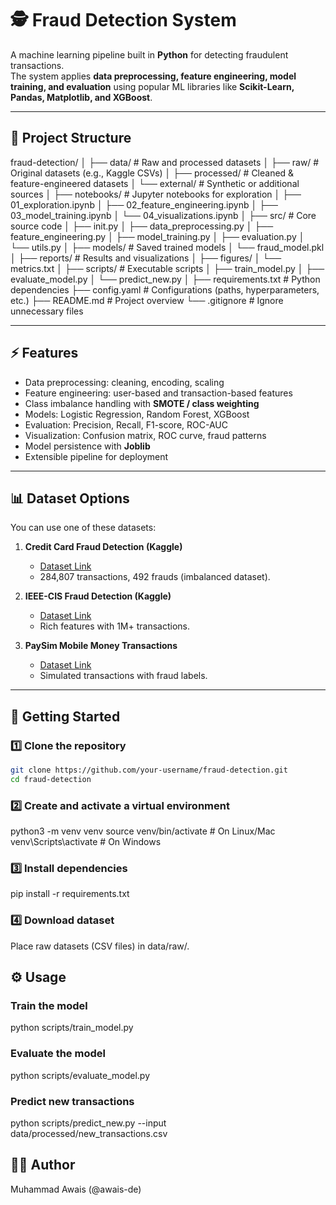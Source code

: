 # 🕵️ Fraud Detection System

A machine learning pipeline built in **Python** for detecting fraudulent transactions.  
The system applies **data preprocessing, feature engineering, model training, and evaluation** using popular ML libraries like **Scikit-Learn, Pandas, Matplotlib, and XGBoost**.  

---

## 📂 Project Structure

fraud-detection/
│
├── data/ # Raw and processed datasets
│ ├── raw/ # Original datasets (e.g., Kaggle CSVs)
│ ├── processed/ # Cleaned & feature-engineered datasets
│ └── external/ # Synthetic or additional sources
│
├── notebooks/ # Jupyter notebooks for exploration
│ ├── 01_exploration.ipynb
│ ├── 02_feature_engineering.ipynb
│ ├── 03_model_training.ipynb
│ └── 04_visualizations.ipynb
│
├── src/ # Core source code
│ ├── init.py
│ ├── data_preprocessing.py
│ ├── feature_engineering.py
│ ├── model_training.py
│ ├── evaluation.py
│ └── utils.py
│
├── models/ # Saved trained models
│ └── fraud_model.pkl
│
├── reports/ # Results and visualizations
│ ├── figures/
│ └── metrics.txt
│
├── scripts/ # Executable scripts
│ ├── train_model.py
│ ├── evaluate_model.py
│ └── predict_new.py
│
├── requirements.txt # Python dependencies
├── config.yaml # Configurations (paths, hyperparameters, etc.)
├── README.md # Project overview
└── .gitignore # Ignore unnecessary files



---

## ⚡ Features

- Data preprocessing: cleaning, encoding, scaling  
- Feature engineering: user-based and transaction-based features  
- Class imbalance handling with **SMOTE / class weighting**  
- Models: Logistic Regression, Random Forest, XGBoost  
- Evaluation: Precision, Recall, F1-score, ROC-AUC  
- Visualization: Confusion matrix, ROC curve, fraud patterns  
- Model persistence with **Joblib**  
- Extensible pipeline for deployment  

---

## 📊 Dataset Options

You can use one of these datasets:  

1. **Credit Card Fraud Detection (Kaggle)**  
   - [Dataset Link](https://www.kaggle.com/mlg-ulb/creditcardfraud)  
   - 284,807 transactions, 492 frauds (imbalanced dataset).  

2. **IEEE-CIS Fraud Detection (Kaggle)**  
   - [Dataset Link](https://www.kaggle.com/c/ieee-fraud-detection)  
   - Rich features with 1M+ transactions.  

3. **PaySim Mobile Money Transactions**  
   - [Dataset Link](https://www.kaggle.com/ntnu-testimon/paysim1)  
   - Simulated transactions with fraud labels.  

---

## 🚀 Getting Started

### 1️⃣ Clone the repository
```bash
git clone https://github.com/your-username/fraud-detection.git
cd fraud-detection
```


### 2️⃣ Create and activate a virtual environment
python3 -m venv venv
source venv/bin/activate   # On Linux/Mac
venv\Scripts\activate      # On Windows


### 3️⃣ Install dependencies
pip install -r requirements.txt


### 4️⃣ Download dataset
Place raw datasets (CSV files) in data/raw/.

## ⚙️ Usage

### Train the model
python scripts/train_model.py

### Evaluate the model
python scripts/evaluate_model.py

### Predict new transactions
python scripts/predict_new.py --input data/processed/new_transactions.csv

## 👨‍💻 Author
Muhammad Awais (@awais-de)